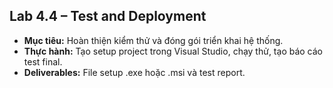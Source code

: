 ## Lab 4.4 – Test and Deployment
- **Mục tiêu:** Hoàn thiện kiểm thử và đóng gói triển khai hệ thống.
- **Thực hành:** Tạo setup project trong Visual Studio, chạy thử, tạo báo cáo test final.
- **Deliverables:** File setup .exe hoặc .msi và test report.